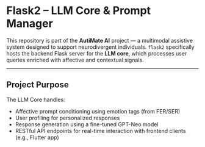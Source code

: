 # Flask2 – LLM Core & Prompt Manager

This repository is part of the **AutiMate AI** project — a multimodal assistive system designed to support neurodivergent individuals. `flask2` specifically hosts the backend Flask server for the **LLM core**, which processes user queries enriched with affective and contextual signals.

---

## Project Purpose

The LLM Core handles:
- Affective prompt conditioning using emotion tags (from FER/SER)
- User profiling for personalized responses
- Response generation using a fine-tuned GPT-Neo model
- RESTful API endpoints for real-time interaction with frontend clients (e.g., Flutter app)
